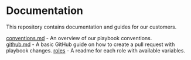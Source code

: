 # Documentation

This repository contains documentation and guides for our customers.

[conventions.md](conventions.md) - An overview of our playbook conventions.  
[github.md](github.md) - A basic GitHub guide on how to create a pull request with playbook changes.
[roles](roles) - A readme for each role with available variables.
